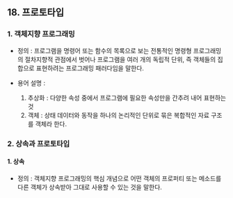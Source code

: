 ## 18. 프로토타입



### 1. 객체지향 프로그래밍

- 정의 : 프로그램을 명령어 또는 함수의 목록으로 보는 전통적인 명령형 프로그래밍의 절차지향적 관점에서 벗어나 프로그램을 여러 개의 독립적 단위, 즉 객체들의 집합으로 표현하려는 프로그래밍 패러다임을 말한다.

- 용어 설명 : 
  1. 추상화 : 다양한 속성 중에서 프로그램에 필요한 속성만을 간추려 내어 표현하는 것
  2. 객체 : 상태 데이터와 동작을 하나의 논리적인 단위로 묶은 복합적인 자료 구조를 객체라 한다.



### 2. 상속과 프로토타입

#### 1. 상속

- 정의 : 객체지향 프로그래밍의 핵심 개념으로 어떤 객체의 프로퍼티 또는 메소드를 다른 객체가 상속받아 그대로 사용할 수 있는 것을 말한다.

